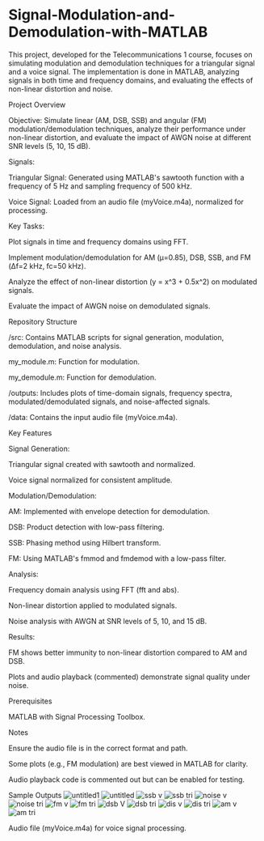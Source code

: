 # Signal-Modulation-and-Demodulation-with-MATLAB
This project, developed for the Telecommunications 1 course, focuses on simulating modulation and demodulation techniques for a triangular signal and a voice signal. The implementation is done in MATLAB, analyzing signals in both time and frequency domains, and evaluating the effects of non-linear distortion and noise.

Project Overview





Objective: Simulate linear (AM, DSB, SSB) and angular (FM) modulation/demodulation techniques, analyze their performance under non-linear distortion, and evaluate the impact of AWGN noise at different SNR levels (5, 10, 15 dB).



Signals:





Triangular Signal: Generated using MATLAB's sawtooth function with a frequency of 5 Hz and sampling frequency of 500 kHz.



Voice Signal: Loaded from an audio file (myVoice.m4a), normalized for processing.



Key Tasks:





Plot signals in time and frequency domains using FFT.



Implement modulation/demodulation for AM (μ=0.85), DSB, SSB, and FM (Δf=2 kHz, fc=50 kHz).



Analyze the effect of non-linear distortion (y = x^3 + 0.5x^2) on modulated signals.



Evaluate the impact of AWGN noise on demodulated signals.

Repository Structure





/src: Contains MATLAB scripts for signal generation, modulation, demodulation, and noise analysis.





my_module.m: Function for modulation.



my_demodule.m: Function for demodulation.



/outputs: Includes plots of time-domain signals, frequency spectra, modulated/demodulated signals, and noise-affected signals.



/data: Contains the input audio file (myVoice.m4a).

Key Features





Signal Generation:





Triangular signal created with sawtooth and normalized.



Voice signal normalized for consistent amplitude.



Modulation/Demodulation:





AM: Implemented with envelope detection for demodulation.



DSB: Product detection with low-pass filtering.



SSB: Phasing method using Hilbert transform.



FM: Using MATLAB's fmmod and fmdemod with a low-pass filter.



Analysis:





Frequency domain analysis using FFT (fft and abs).



Non-linear distortion applied to modulated signals.



Noise analysis with AWGN at SNR levels of 5, 10, and 15 dB.



Results:





FM shows better immunity to non-linear distortion compared to AM and DSB.



Plots and audio playback (commented) demonstrate signal quality under noise.

Prerequisites





MATLAB with Signal Processing Toolbox.


Notes





Ensure the audio file is in the correct format and path.



Some plots (e.g., FM modulation) are best viewed in MATLAB for clarity.



Audio playback code is commented out but can be enabled for testing.


Sample Outputs
![untitled1](https://github.com/user-attachments/assets/584bcb22-929b-4cb7-9912-fadf6fe30020)
![untitled](https://github.com/user-attachments/assets/aa7de973-0597-4a42-9f61-7f8ec75138d1)
![ssb v](https://github.com/user-attachments/assets/8571e7e7-a170-40b0-8048-fcdc9a9e3643)
![ssb tri](https://github.com/user-attachments/assets/d1fad2a8-f614-4c0a-a3da-adc7d128b958)
![noise v](https://github.com/user-attachments/assets/00a37ee9-9efd-4ea6-bd3f-712a31bffb41)
![noise tri](https://github.com/user-attachments/assets/52c63e09-7d3e-42f4-a6b6-653df5a808ac)
![fm v](https://github.com/user-attachments/assets/ca7ac178-b045-40db-9182-dddfb0e3e719)
![fm tri](https://github.com/user-attachments/assets/e56328a6-2b03-4899-aa0f-2ded840b8c08)
![dsb V](https://github.com/user-attachments/assets/bad589cc-75d6-4a62-b9b1-1960adc63d55)
![dsb tri](https://github.com/user-attachments/assets/f3fa7abe-bcf4-45d8-a57a-783424bb4516)
![dis v](https://github.com/user-attachments/assets/f81b54c8-1983-4689-9d51-fa9d489ba89f)
![dis tri](https://github.com/user-attachments/assets/8056996e-1fbc-4d73-8fd2-c3fba6ba31d0)
![am v](https://github.com/user-attachments/assets/c63e693f-935d-4d6c-8b89-9227d8bbf093)
![am tri](https://github.com/user-attachments/assets/20c78103-a08f-4fae-b29c-8f13469121c9)



Audio file (myVoice.m4a) for voice signal processing.
